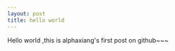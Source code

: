 ```yaml
---
layout: post
title: hello world
---
```


Hello world ,this is alphaxiang's first post on github~~~


